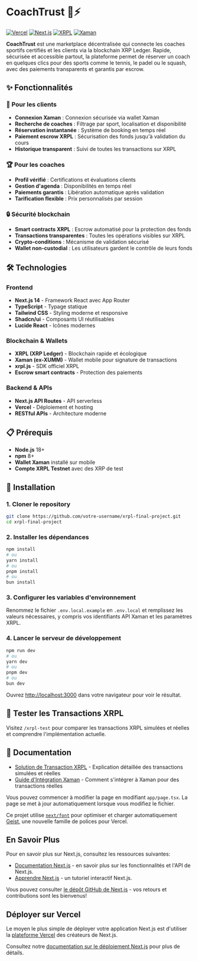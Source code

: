 # CoachTrust 🎾⚡

[![Vercel](https://img.shields.io/badge/Deployed%20on-Vercel-black?style=flat&logo=vercel)](https://xrpl-coach-booking.vercel.app)
[![Next.js](https://img.shields.io/badge/Next.js-14-black?style=flat&logo=next.js)](https://nextjs.org/)
[![XRPL](https://img.shields.io/badge/XRPL-Testnet-blue?style=flat&logo=ripple)](https://xrpl.org/)
[![Xaman](https://img.shields.io/badge/Wallet-Xaman-orange?style=flat)](https://xaman.app/)

**CoachTrust** est une marketplace décentralisée qui connecte les coaches sportifs certifiés et les clients via la blockchain XRP Ledger. Rapide, sécurisée et accessible partout, la plateforme permet de réserver un coach en quelques clics pour des sports comme le tennis, le padel ou le squash, avec des paiements transparents et garantis par escrow.


## ✨ Fonctionnalités

### 🎯 Pour les clients
- **Connexion Xaman** : Connexion sécurisée via wallet Xaman
- **Recherche de coaches** : Filtrage par sport, localisation et disponibilité
- **Réservation instantanée** : Système de booking en temps réel
- **Paiement escrow XRPL** : Sécurisation des fonds jusqu'à validation du cours
- **Historique transparent** : Suivi de toutes les transactions sur XRPL

### 🏆 Pour les coaches
- **Profil vérifié** : Certifications et évaluations clients
- **Gestion d'agenda** : Disponibilités en temps réel
- **Paiements garantis** : Libération automatique après validation
- **Tarification flexible** : Prix personnalisés par session

### 🔒 Sécurité blockchain
- **Smart contracts XRPL** : Escrow automatisé pour la protection des fonds
- **Transactions transparentes** : Toutes les opérations visibles sur XRPL
- **Crypto-conditions** : Mécanisme de validation sécurisé
- **Wallet non-custodial** : Les utilisateurs gardent le contrôle de leurs fonds

## 🛠 Technologies

### Frontend
- **Next.js 14** - Framework React avec App Router
- **TypeScript** - Typage statique
- **Tailwind CSS** - Styling moderne et responsive
- **Shadcn/ui** - Composants UI réutilisables
- **Lucide React** - Icônes modernes

### Blockchain & Wallets
- **XRPL (XRP Ledger)** - Blockchain rapide et écologique
- **Xaman (ex-XUMM)** - Wallet mobile pour signature de transactions
- **xrpl.js** - SDK officiel XRPL
- **Escrow smart contracts** - Protection des paiements

### Backend & APIs
- **Next.js API Routes** - API serverless
- **Vercel** - Déploiement et hosting
- **RESTful APIs** - Architecture moderne

## 📋 Prérequis

- **Node.js** 18+ 
- **npm** 8+
- **Wallet Xaman** installé sur mobile
- **Compte XRPL Testnet** avec des XRP de test

## 🔧 Installation

### 1. Cloner le repository
```bash
git clone https://github.com/votre-username/xrpl-final-project.git
cd xrpl-final-project
```

### 2. Installer les dépendances
```bash
npm install
# ou
yarn install
# ou
pnpm install
# ou
bun install
```

### 3. Configurer les variables d'environnement
Renommez le fichier `.env.local.example` en `.env.local` et remplissez les valeurs nécessaires, y compris vos identifiants API Xaman et les paramètres XRPL.

### 4. Lancer le serveur de développement
```bash
npm run dev
# ou
yarn dev
# ou
pnpm dev
# ou
bun dev
```

Ouvrez [http://localhost:3000](http://localhost:3000) dans votre navigateur pour voir le résultat.

## 🧪 Tester les Transactions XRPL

Visitez `/xrpl-test` pour comparer les transactions XRPL simulées et réelles et comprendre l'implémentation actuelle.

## 📖 Documentation

- [Solution de Transaction XRPL](./docs/XRPL_TRANSACTION_SOLUTION.md) - Explication détaillée des transactions simulées et réelles
- [Guide d'Intégration Xaman](./docs/XAMAN_INTEGRATION.md) - Comment s'intégrer à Xaman pour des transactions réelles

Vous pouvez commencer à modifier la page en modifiant `app/page.tsx`. La page se met à jour automatiquement lorsque vous modifiez le fichier.

Ce projet utilise [`next/font`](https://nextjs.org/docs/app/building-your-application/optimizing/fonts) pour optimiser et charger automatiquement [Geist](https://vercel.com/font), une nouvelle famille de polices pour Vercel.

## En Savoir Plus

Pour en savoir plus sur Next.js, consultez les ressources suivantes:

- [Documentation Next.js](https://nextjs.org/docs) - en savoir plus sur les fonctionnalités et l'API de Next.js.
- [Apprendre Next.js](https://nextjs.org/learn) - un tutoriel interactif Next.js.

Vous pouvez consulter [le dépôt GitHub de Next.js](https://github.com/vercel/next.js) - vos retours et contributions sont les bienvenus!

## Déployer sur Vercel

Le moyen le plus simple de déployer votre application Next.js est d'utiliser la [plateforme Vercel](https://vercel.com/new?utm_medium=default-template&filter=next.js&utm_source=create-next-app&utm_campaign=create-next-app-readme) des créateurs de Next.js.

Consultez notre [documentation sur le déploiement Next.js](https://nextjs.org/docs/app/building-your-application/deploying) pour plus de détails.
